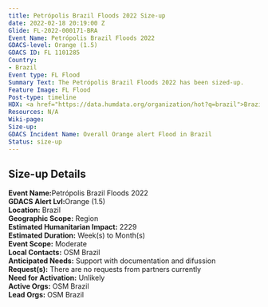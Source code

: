 ```yaml
---
title: Petrópolis Brazil Floods 2022 Size-up
date: 2022-02-18 20:19:00 Z
Glide: FL-2022-000171-BRA
Event Name: Petrópolis Brazil Floods 2022
GDACS-level: Orange (1.5)
GDACS ID: FL 1101285
Country:
- Brazil
Event type: FL Flood
Summary Text: The Petrópolis Brazil Floods 2022 has been sized-up.
Feature Image: FL Flood
Post-type: timeline
HDX: <a href="https://data.humdata.org/organization/hot?q=brazil">Brazil</a>
Resources: N/A
Wiki-page: 
Size-up: 
GDACS Incident Name: Overall Orange alert Flood in Brazil
Status: size-up
---
```


<h2>Size-up Details</h2>

<strong>Event Name:</strong>Petrópolis Brazil Floods 2022<br>
<strong>GDACS Alert Lvl:</strong>Orange (1.5)<br>
<strong>Location:</strong> Brazil<br>
<strong>Geographic Scope:</strong> Region<br>
<strong>Estimated Humanitarian Impact:</strong>	2229<br>
<strong>Estimated Duration:</strong> Week(s) to Month(s)<br>
<strong>Event Scope:</strong> Moderate<br>
<strong>Local Contacts:</strong> OSM Brazil <br>
<strong>Anticipated Needs:</strong> Support with documentation and difussion <br>
<strong>Request(s):</strong> There are no requests from partners currently<br>
<strong>Need for Activation:</strong> Unlikely<br>
<strong>Active Orgs:</strong> OSM Brazil <br>
<strong>Lead Orgs:</strong> OSM Brazil <br>
